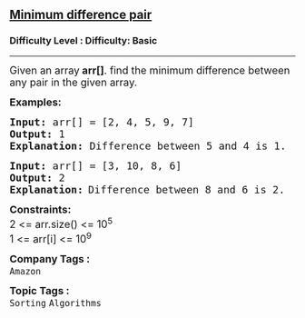 <h2><a href="https://www.geeksforgeeks.org/problems/minimum-difference-pair5444/1?page=4&difficulty=Basic&status=unsolved,attempted&sortBy=accuracy">Minimum difference pair</a></h2><h3>Difficulty Level : Difficulty: Basic</h3><hr><div class="problems_problem_content__Xm_eO"><p><span style="font-size: 18px;">Given an array<strong> arr[]</strong>. find the minimum difference between any pair in the given array.</span></p>
<p><span style="font-size: 18px;"><strong>Examples:</strong></span></p>
<pre><span style="font-size: 18px;"><strong>Input: </strong>arr[] = [2, 4, 5, 9, 7]
<strong>Output: </strong>1
<strong>Explanation: </strong>Difference between 5 and 4 is 1.</span>
</pre>
<pre><span style="font-size: 18px;"><strong>Input: </strong>arr[] = [3, 10, 8, 6]
<strong>Output: </strong>2
<strong>Explanation:</strong></span>&nbsp;<span style="font-size: 18px;">D</span><span style="font-size: 18px;">ifference between 8 and 6 is 2.</span>
</pre>
<p><span style="font-size: 18px;"><strong>Constraints:</strong><br>2 &lt;= arr.size() &lt;= 10<sup>5</sup><br>1 &lt;= arr[i] &lt;= 10<sup>9</sup></span></p></div><p><span style=font-size:18px><strong>Company Tags : </strong><br><code>Amazon</code>&nbsp;<br><p><span style=font-size:18px><strong>Topic Tags : </strong><br><code>Sorting</code>&nbsp;<code>Algorithms</code>&nbsp;